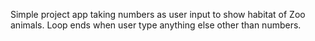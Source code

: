 Simple project app taking numbers as user input to show habitat of Zoo animals. 
Loop ends when user type anything else other than numbers.